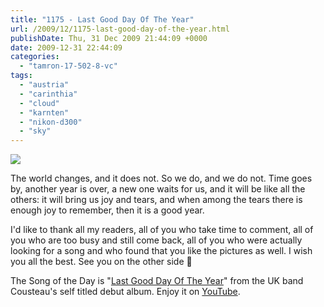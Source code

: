 ```yaml
---
title: "1175 - Last Good Day Of The Year"
url: /2009/12/1175-last-good-day-of-the-year.html
publishDate: Thu, 31 Dec 2009 21:44:09 +0000
date: 2009-12-31 22:44:09
categories: 
  - "tamron-17-502-8-vc"
tags: 
  - "austria"
  - "carinthia"
  - "cloud"
  - "karnten"
  - "nikon-d300"
  - "sky"
---
```

<a target="_blank" href="https://d25zfm9zpd7gm5.cloudfront.net/1200x1200/2009/20091231_144136_ps.jpg"><img src="https://d25zfm9zpd7gm5.cloudfront.net/0600x0600/2009/20091231_144136_ps.jpg" /></a>

The world changes, and it does not. So we do, and we do not. Time goes by, another year is over, a new one waits for us, and it will be like all the others: it will bring us joy and tears, and when among the tears there is enough joy to remember, then it is a good year.

 I'd like to thank all my readers, all of you who take time to comment, all of you who are too busy and still come back, all of you who were actually looking for a song and who found that you like the pictures as well. I wish you all the best. See you on the other side 🙂

The Song of the Day is "<a target="_blank" href="http://www.lyricsmode.com/lyrics/c/cousteau/last_good_day_of_the_year.html">Last Good Day Of The Year</a>" from the UK band Cousteau's self titled debut album. Enjoy it on <a target="_blank" href="http://www.youtube.com/watch?v=8uQJ2uFhurM">YouTube</a>.
